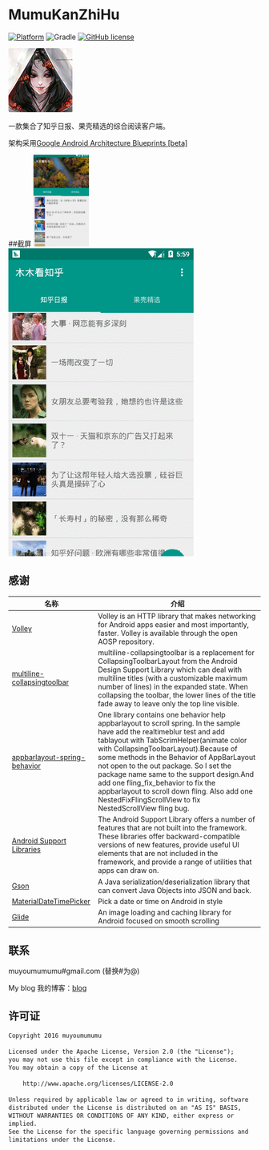 # MumuKanZhiHu

[![Platform](https://img.shields.io/badge/platform-Android-blue.svg)](https://github.com/muyoumumumu/MumuKanZhiHu)
![Gradle](https://img.shields.io/badge/gradle-2.2.2-blue.svg)
[![GitHub license](https://img.shields.io/badge/license-Apache%202-blue.svg)](https://raw.githubusercontent.com/muyoumumumu/MumuKanZhiHu/master/LICENSE)

![icon](https://github.com/muyoumumumu/MumuKanZhiHu/blob/master/screenshots/main_icon.png)

一款集合了知乎日报、果壳精选的综合阅读客户端。

架构采用[Google Android Architecture Blueprints [beta]](https://github.com/googlesamples/android-architecture)

##截屏
![scr1](https://github.com/muyoumumumu/MumuKanZhiHu/blob/master/screenshots/GIF.gif)
![scr2](https://github.com/muyoumumumu/MumuKanZhiHu/blob/master/screenshots/GIF2.gif)

## 感谢
名称 | 介绍
--------- | --------
[Volley](https://android.googlesource.com/platform/frameworks/volley/) | Volley is an HTTP library that makes networking for Android apps easier and most importantly, faster. Volley is available through the open AOSP repository.
[multiline-collapsingtoolbar](https://github.com/opacapp/multiline-collapsingtoolbar) | multiline-collapsingtoolbar is a replacement for CollapsingToolbarLayout from the Android Design Support Library which can deal with multiline titles (with a customizable maximum number of lines) in the expanded state. When collapsing the toolbar, the lower lines of the title fade away to leave only the top line visible.
[appbarlayout-spring-behavior](https://github.com/ToDou/appbarlayout-spring-behavior) | One library contains one behavior help appbarlayout to scroll spring. In the sample have add the realtimeblur test and add tablayout with TabScrimHelper(animate color with CollapsingToolbarLayout).Because of some methods in the Behavior of AppBarLayout not open to the out package. So I set the package name same to the support design.And add one fling_fix_behavior to fix the appbarlayout to scroll down fling. Also add one NestedFixFlingScrollView to fix NestedScrollView fling bug.
[Android Support Libraries](https://developer.android.com/topic/libraries/support-library/index.html) | The Android Support Library offers a number of features that are not built into the framework. These libraries offer backward-compatible versions of new features, provide useful UI elements that are not included in the framework, and provide a range of utilities that apps can draw on.
[Gson](https://github.com/google/gson) | A Java serialization/deserialization library that can convert Java Objects into JSON and back.
[MaterialDateTimePicker](https://github.com/wdullaer/MaterialDateTimePicker) | Pick a date or time on Android in style
[Glide](https://github.com/bumptech/glide) | An image loading and caching library for Android focused on smooth scrolling

## 联系
muyoumumumu#gmail.com (替换#为@)

My blog 我的博客：[blog](http://muyoumumumu.github.io/)

## 许可证

    Copyright 2016 muyoumumumu

    Licensed under the Apache License, Version 2.0 (the "License");
    you may not use this file except in compliance with the License.
    You may obtain a copy of the License at

        http://www.apache.org/licenses/LICENSE-2.0

    Unless required by applicable law or agreed to in writing, software
    distributed under the License is distributed on an "AS IS" BASIS,
    WITHOUT WARRANTIES OR CONDITIONS OF ANY KIND, either express or implied.
    See the License for the specific language governing permissions and
    limitations under the License.


